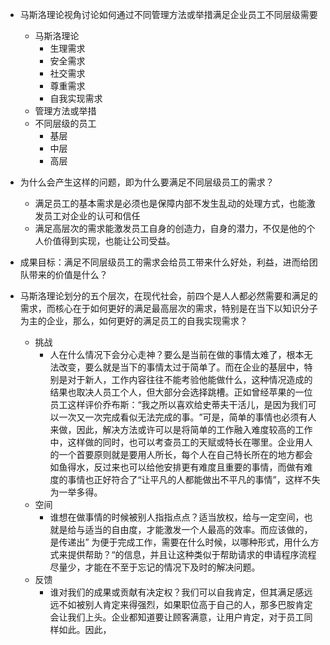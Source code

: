 
- 马斯洛理论视角讨论如何通过不同管理方法或举措满足企业员工不同层级需要
	- 马斯洛理论
		- 生理需求
		- 安全需求
		- 社交需求
		- 尊重需求
		- 自我实现需求
	- 管理方法或举措
	- 不同层级的员工
		- 基层
		- 中层
		- 高层

- 为什么会产生这样的问题，即为什么要满足不同层级员工的需求？
	- 满足员工的基本需求是必须也是保障内部不发生乱动的处理方式，也能激发员工对企业的认可和信任
	- 满足高层次的需求能激发员工自身的创造力，自身的潜力，不仅是他的个人价值得到实现，也能让公司受益。
- 成果目标：满足不同层级员工的需求会给员工带来什么好处，利益，进而给团队带来的价值是什么？
- 马斯洛理论划分的五个层次，在现代社会，前四个是人人都必然需要和满足的需求，而核心在于如何更好的满足最高层次的需求，特别是在当下以知识分子为主的企业，那么，如何更好的满足员工的自我实现需求？
	- 挑战
		- 人在什么情况下会分心走神？要么是当前在做的事情太难了，根本无法改变，要么就是当下的事情太过于简单了。而在企业的基层中，特别是对于新人，工作内容往往不能考验他能做什么，这种情况造成的结果也取决人员工个人，但大部分会选择跳槽。正如曾经苹果的一位员工这样评价乔布斯：“我之所以喜欢给史蒂夫干活儿，是因为我们可以一次又一次完成看似无法完成的事。​”可是，简单的事情也必须有人来做，因此，解决方法或许可以是将简单的工作融入难度较高的工作中，这样做的同时，也可以考查员工的天赋或特长在哪里。企业用人的一个首要原则就是要用人所长，每个人在自己特长所在的地方都会如鱼得水，反过来也可以给他安排更有难度且重要的事情，而做有难度的事情也正好符合了“让平凡的人都能做出不平凡的事情”，这样不失为一举多得。
	- 空间
		- 谁想在做事情的时候被别人指指点点？适当放权，给与一定空间，也就是给与适当的自由度，才能激发一个人最高的效率。而应该做的，是传递出” 为便于完成工作，需要在什么时候，以哪种形式，用什么方式来提供帮助？“的信息，并且让这种类似于帮助请求的申请程序流程尽量少，才能在不至于忘记的情况下及时的解决问题。
	- 反馈
		- 谁对我们的成果或贡献有决定权？我们可以自我肯定，但其满足感远远不如被别人肯定来得强烈，如果职位高于自己的人，那多巴胺肯定会让我们上头。企业都知道要让顾客满意，让用户肯定，对于员工同样如此。因此，